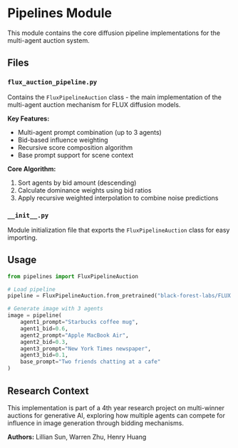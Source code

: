 # Pipelines Module

This module contains the core diffusion pipeline implementations for the multi-agent auction system.

## Files

### `flux_auction_pipeline.py`
Contains the `FluxPipelineAuction` class - the main implementation of the multi-agent auction mechanism for FLUX diffusion models.

**Key Features:**
- Multi-agent prompt combination (up to 3 agents)
- Bid-based influence weighting
- Recursive score composition algorithm
- Base prompt support for scene context

**Core Algorithm:**
1. Sort agents by bid amount (descending)
2. Calculate dominance weights using bid ratios
3. Apply recursive weighted interpolation to combine noise predictions

### `__init__.py`
Module initialization file that exports the `FluxPipelineAuction` class for easy importing.

## Usage

```python
from pipelines import FluxPipelineAuction

# Load pipeline
pipeline = FluxPipelineAuction.from_pretrained("black-forest-labs/FLUX.1-schnell")

# Generate image with 3 agents
image = pipeline(
    agent1_prompt="Starbucks coffee mug",
    agent1_bid=0.6,
    agent2_prompt="Apple MacBook Air",
    agent2_bid=0.3,
    agent3_prompt="New York Times newspaper",
    agent3_bid=0.1,
    base_prompt="Two friends chatting at a cafe"
)
```

## Research Context

This implementation is part of a 4th year research project on multi-winner auctions for generative AI, exploring how multiple agents can compete for influence in image generation through bidding mechanisms.

**Authors:** Lillian Sun, Warren Zhu, Henry Huang